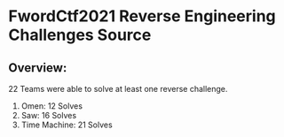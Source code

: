 # FwordCtf2021 Reverse Engineering Challenges Source

## Overview:

22 Teams were able to solve at least one reverse challenge.

1. Omen: 12 Solves
2. Saw: 16 Solves
3. Time Machine: 21 Solves
